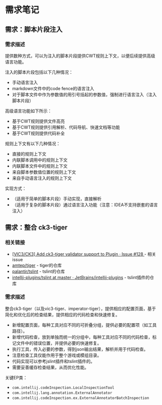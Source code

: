 # 需求笔记

## 需求：脚本片段注入

### 需求描述

提供数种方式，可以为注入的脚本片段提供CWT规则上下文，以便后续提供高级语言功能。

注入的脚本片段包括以下几种情况：

* 手动语言注入
* markdown文件中的code fence的语言注入
* 对于脚本文件中作为参数值的用引号括起的参数值，强制进行语言注入（注入脚本片段）

高级语言功能如下所示：

* 基于CWT规则提供文件高亮
* 基于CWT规则提供引用解析、代码导航、快速文档等功能
* 基于CWT规则提供代码补全

规则上下文有以下几种情况：

* 直接的规则上下文
* 内联脚本调用中的规则上下文
* 内联脚本文件中的规则上下文
* 来自脚本参数值位置的规则上下文
* 来自手动语言注入的规则上下文

实现方式：

* （适用于简单的脚本片段）手动实现，直接解析
* （适用于复杂的脚本片段）通过语言注入功能（注意：IDEA不支持嵌套的语言注入）

## 需求：整合 ck3-tiger

### 相关链接

* [\[VIC3/CK3\] Add ck3-tiger validator support to Plugin · Issue #128 ](https://github.com/DragonKnightOfBreeze/Paradox-Language-Support/issues/128) - 相关issue
* [amtep/tiger](https://github.com/amtep/ck3-tiger) - tiger的仓库
* [palantir/tslint](https://github.com/palantir/tslint) - tslint的仓库
* [intellij-plugins/tslint at master · JetBrains/intellij-plugins](https://github.com/JetBrains/intellij-plugins/tree/master/tslint) - tslint插件的仓库

### 需求描述

整合ck3-tiger（以及vic3-tiger、imperator-tiger），提供相应的配置页面，基于简化和优化后的检查结果，提供相应的代码检查和快速修复。

* 新增配置页面，每种工具对应不同的可折叠分组，提供必要的配置项（如工具路径）。
* 新增代码检查，放到单独而统一的分组中，每种工具对应不同的代码检查，标记文件中的错误位置，并提供必要的快速修复。
* 执行工具，传入必要的参数，得到json输出结果，解析并用于代码检查。
* 注意检查工具仅能作用于整个游戏或模组目录。
* 代码实现可以参考jslint插件和tslint插件的。
* 需要妥善缓存检查结果，从而优化性能。

关键EP类：

* `com.intellij.codeInspection.LocalInspectionTool`
* `com.intellij.lang.annotation.ExternalAnnotator`
* `com.intellij.codeInspection.ex.ExternalAnnotatorBatchInspection`